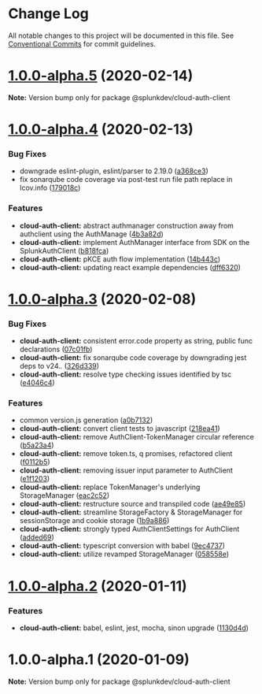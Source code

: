 # Change Log

All notable changes to this project will be documented in this file.
See [Conventional Commits](https://conventionalcommits.org) for commit guidelines.

# [1.0.0-alpha.5](https://cd.splunkdev.com/libraries/js-cloud-auth/compare/@splunkdev/cloud-auth-client@1.0.0-alpha.4...@splunkdev/cloud-auth-client@1.0.0-alpha.5) (2020-02-14)

**Note:** Version bump only for package @splunkdev/cloud-auth-client





# [1.0.0-alpha.4](https://cd.splunkdev.com/libraries/js-cloud-auth/compare/@splunkdev/cloud-auth-client@1.0.0-alpha.3...@splunkdev/cloud-auth-client@1.0.0-alpha.4) (2020-02-13)


### Bug Fixes

* downgrade eslint-plugin, eslint/parser to 2.19.0 ([a368ce3](https://cd.splunkdev.com/libraries/js-cloud-auth/commits/a368ce3ed4c8b2db97118832c477a3a4a7832b73))
* fix sonarqube code coverage via post-test run file path replace in lcov.info ([179018c](https://cd.splunkdev.com/libraries/js-cloud-auth/commits/179018ca0d2c01bddd167de22f72e524a05a7e91))


### Features

* **cloud-auth-client:** abstract authmanager construction away from authclient using the AuthManage ([4b3a82d](https://cd.splunkdev.com/libraries/js-cloud-auth/commits/4b3a82d0c9fe017ed8066f9f0e20eb4f9fa5f8a0))
* **cloud-auth-client:** implement AuthManager interface from SDK on the SplunkAuthClient ([b818fca](https://cd.splunkdev.com/libraries/js-cloud-auth/commits/b818fcad4a814e4380b7467452ea50eb800f15e5))
* **cloud-auth-client:** pKCE auth flow implementation ([14b443c](https://cd.splunkdev.com/libraries/js-cloud-auth/commits/14b443ca178bc185e8504f69e5747dd6c55d3946))
* **cloud-auth-client:** updating react example dependencies ([dff6320](https://cd.splunkdev.com/libraries/js-cloud-auth/commits/dff6320be56a77e2048b9a55c5477de8f80ec5fe))





# [1.0.0-alpha.3](https://github.com/splunk/splunk-cloud-auth-js/compare/@splunkdev/cloud-auth-client@1.0.0-alpha.2...@splunkdev/cloud-auth-client@1.0.0-alpha.3) (2020-02-08)


### Bug Fixes

* **cloud-auth-client:** consistent error.code property as string, public func declarations ([07c01fb](https://github.com/splunk/splunk-cloud-auth-js/commits/07c01fbdfa9c268f20bef6e674aea3804f4588cb))
* **cloud-auth-client:** fix sonarqube code coverage by downgrading jest deps to v24.*.* ([326d339](https://github.com/splunk/splunk-cloud-auth-js/commits/326d339180cbc4ee087d8b7727541045d7672baf))
* **cloud-auth-client:** resolve type checking issues identified by tsc ([e4046c4](https://github.com/splunk/splunk-cloud-auth-js/commits/e4046c4205c87eeb3210ee928ea0312375d7dce5))


### Features

* common version.js generation ([a0b7132](https://github.com/splunk/splunk-cloud-auth-js/commits/a0b7132c1ef5fa02d852195d1476c03dea8eb92e))
* **cloud-auth-client:** convert client tests to javascript ([218ea41](https://github.com/splunk/splunk-cloud-auth-js/commits/218ea41cdc51e8c2a6a8c483c2c0a1a2c251d75a))
* **cloud-auth-client:** remove AuthClient-TokenManager circular reference ([b5a23a4](https://github.com/splunk/splunk-cloud-auth-js/commits/b5a23a4ec0154a62447f33ac162b646cfeef2c5b))
* **cloud-auth-client:** remove token.ts, q promises, refactored client ([f0112b5](https://github.com/splunk/splunk-cloud-auth-js/commits/f0112b58fec0dd5101828aee27893c413d785ff5))
* **cloud-auth-client:** removing issuer input parameter to AuthClient ([e1f1203](https://github.com/splunk/splunk-cloud-auth-js/commits/e1f12030cd2a317995e73b07edac10a1238affa9))
* **cloud-auth-client:** replace TokenManager's underlying StorageManager ([eac2c52](https://github.com/splunk/splunk-cloud-auth-js/commits/eac2c52bfeabee3a17ebd033724ff23731d5459e))
* **cloud-auth-client:** restructure source and transpiled code ([ae49e85](https://github.com/splunk/splunk-cloud-auth-js/commits/ae49e85d4b7db3394b9570442a48dc83575ace6c))
* **cloud-auth-client:** streamline StorageFactory & StorageManager for sessionStorage and cookie storage ([1b9a886](https://github.com/splunk/splunk-cloud-auth-js/commits/1b9a8860405a77bcbcf4a499d30545c829847921))
* **cloud-auth-client:** strongly typed AuthClientSettings for AuthClient ([added69](https://github.com/splunk/splunk-cloud-auth-js/commits/added6973e2d95297de32d0cfd716af9da45458a))
* **cloud-auth-client:** typescript conversion with babel ([9ec4737](https://github.com/splunk/splunk-cloud-auth-js/commits/9ec47374028295c3cc2f870f2606f3bba955e3a3))
* **cloud-auth-client:** utilize revamped StorageManager ([058558e](https://github.com/splunk/splunk-cloud-auth-js/commits/058558e1408d207e928ee6e02ab9c3edcdf310ca))





# [1.0.0-alpha.2](https://github.com/splunk/splunk-cloud-auth-js/compare/@splunkdev/cloud-auth-client@1.0.0-alpha.1...@splunkdev/cloud-auth-client@1.0.0-alpha.2) (2020-01-11)


### Features

* **cloud-auth-client:** babel, eslint, jest, mocha, sinon upgrade ([1130d4d](https://github.com/splunk/splunk-cloud-auth-js/commits/1130d4de78c7fb4b217cb184ee77625fe3e6db0c))





# 1.0.0-alpha.1 (2020-01-09)

**Note:** Version bump only for package @splunkdev/cloud-auth-client
